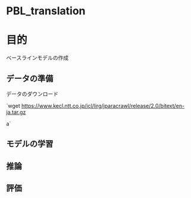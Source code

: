 # PBL_translation

# 目的
ベースラインモデルの作成

## データの準備
データのダウンロード


`wget https://www.kecl.ntt.co.jp/icl/lirg/jparacrawl/release/2.0/bitext/en-ja.tar.gz

a`




## モデルの学習

## 推論

## 評価
